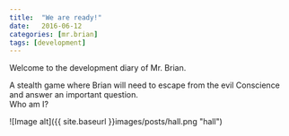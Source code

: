 ```yaml
---
title:  "We are ready!"
date:   2016-06-12
categories: [mr.brian]
tags: [development]
---
```

Welcome to the development diary of Mr. Brian.

A stealth game where Brian will need to escape from the evil Conscience and answer an important question.  
Who am I?

![Image alt]({{ site.baseurl }}images/posts/hall.png "hall")
